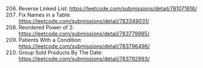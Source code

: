 206. Reverse Linked List: https://leetcode.com/submissions/detail/781071616/
1667. Fix Names in a Table: https://leetcode.com/submissions/detail/783349031/
869. Reordered Power of 2: https://leetcode.com/submissions/detail/783779985/
1527. Patients With a Condition: https://leetcode.com/submissions/detail/783796496/
1484. Group Sold Products By The Date: https://leetcode.com/submissions/detail/783792993/